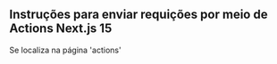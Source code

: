 ## Instruções para enviar requições por meio de Actions Next.js 15

Se localiza na página 'actions'
